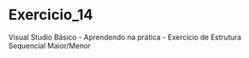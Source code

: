 # Exercicio_14
Visual Studio Básico - Aprendendo na prática - Exercício de Estrutura Sequencial Maior/Menor 
